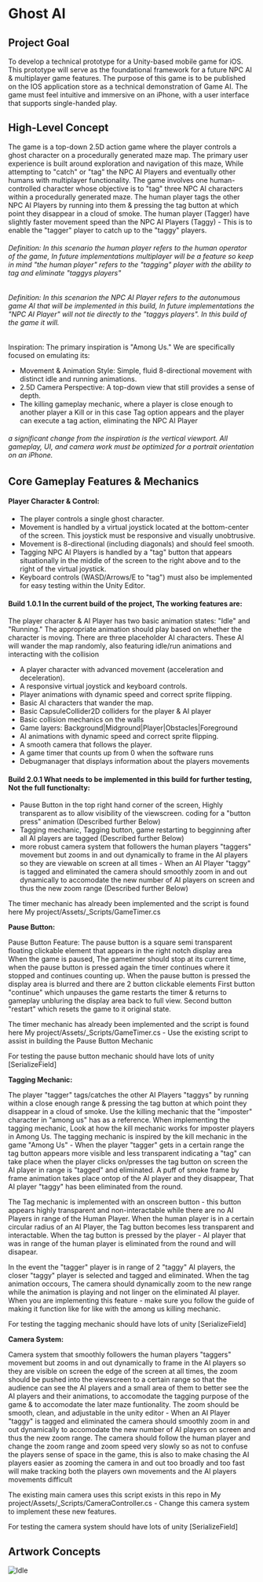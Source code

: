 # Ghost AI

## Project Goal

To develop a technical prototype for a Unity-based mobile game for iOS. This prototype will serve as the foundational framework for a future NPC AI & multiplayer game features. The purpose of this game is to be published on the IOS application store as a technical demonstration of Game AI. The game must feel intuitive and immersive on an iPhone, with a user interface that supports single-handed play.

## High-Level Concept

The game is a top-down 2.5D action game where the player controls a ghost character on a procedurally generated maze map. The primary user experience is built around exploration and navigation of this maze, While attempting to "catch" or "tag" the NPC AI Players and eventually other humans with multiplayer functionality. The game involves one human-controlled character whose objective is to "tag" three NPC AI characters within a procedurally generated maze. The human player tags the other NPC AI Players by running into them & pressing the tag button at which point they disappear in a cloud of smoke. The human player (Tagger) have slightly faster movement speed than the NPC AI Players (Taggy) - This is to enable the "tagger" player to catch up to the "taggy" players. 

###### Definition: In this scenario the human player refers to the human operator of the game, In future implementations multiplayer will be a feature so keep in mind "the human player" refers to the "tagging" player with the ability to tag and eliminate "taggys players"

###### Definition: In this scenarion the NPC AI Player refers to the autonumous game AI that will be implemented in this build, In future implementations the "NPC AI Player" will not tie directly to the "taggys players". In this build of the game it will.

Inspiration: The primary inspiration is "Among Us." We are specifically focused on emulating its:
- Movement & Animation Style: Simple, fluid 8-directional movement with distinct idle and running animations.
- 2.5D Camera Perspective: A top-down view that still provides a sense of depth.
- The killing gameplay mechanic, where a player is close enough to another player a Kill or in this case Tag option appears and the player can execute a tag action, eliminating the NPC AI Player
###### a significant change from the inspiration is the vertical viewport. All gameplay, UI, and camera work must be optimized for a portrait orientation on an iPhone.

## Core Gameplay Features & Mechanics
#### Player Character & Control:
- The player controls a single ghost character.
- Movement is handled by a virtual joystick located at the bottom-center of the screen. This joystick must be responsive and visually unobtrusive.
- Movement is 8-directional (including diagonals) and should feel smooth.
- Tagging NPC AI Players is handled by a "tag" button that appears situationally in the middle of the screen to the right above and to the right of the virtual joystick. 
- Keyboard controls (WASD/Arrows/E to "tag") must also be implemented for easy testing within the Unity Editor.

#### Build 1.0.1 In the current build of the project, The working features are:

The player character & AI Player has two basic animation states: "Idle" and "Running." The appropriate animation should play based on whether the character is moving. There are three placeholder AI characters. These AI will wander the map randomly, also featuring idle/run animations and interacting with the collision

- A player character with advanced movement (acceleration and deceleration).
- A responsive virtual joystick and keyboard controls.
- Player animations with dynamic speed and correct sprite flipping.
- Basic AI characters that wander the map.
- Basic CapsuleCollider2D colliders for the player & AI player
- Basic collision mechanics on the walls
- Game layers: Background|Midground|Player|Obstacles|Foreground 
- AI animations with dynamic speed and correct sprite flipping.
- A smooth camera that follows the player.
- A game timer that counts up from 0 when the software runs
- Debugmanager that displays information about the players movements 

#### Build 2.0.1 What needs to be implemented in this build for further testing, Not the full functionalty:


- Pause Button in the top right hand corner of the screen, Highly transparent as to allow visibility of the viewscreen. coding for a "button press" animation (Described further Below)
- Tagging mechanic, Tagging button, game restarting to begginning after all AI players are tagged (Described further Below)
- more robust camera system that followers the human players "taggers" movement but zooms in and out dynamically to frame in the AI players so they are viewable on screen at all times - When an AI Player "taggy" is tagged and eliminated the camera should smoothly zoom in and out dynamically to accomodate the new number of AI players on screen and thus the new zoom range (Described further Below)

The timer mechanic has already been implemented and the script is found here My project/Assets/_Scripts/GameTimer.cs

**Pause Button:**

Pause Button Feature: The pause button is a square semi transparent floating clickable element that appears in the right notch display area  
When the game is paused, The gametimer should stop at its current time, when the pause button is pressed again the timer continues where it stopped and continues counting up. When the pause button is pressed the display area is blurred and there are 2 button clickable elements 
First button "continue" which unpauses the game restarts the timer & returns to gameplay unbluring the display area back to full view.
Second button "restart" which resets the game to it original state.

The timer mechanic has already been implemented and the script is found here My project/Assets/_Scripts/GameTimer.cs - Use the existing script to assist in building the Pause Button Mechanic

For testing the pause button mechanic should have lots of unity [SerializeField] 

**Tagging Mechanic:**

The player "tagger" tags/catches the other AI Players "taggys" by running within a close enough range & pressing the tag button at which point they disappear in a cloud of smoke. Use the killing mechanic that the "imposter" character in "among us" has as a reference. When implementing the tagging mechanic, Look at how the kill mechanic works for imposter players in Among Us. The tagging mechanic is inspired by the kill mechanic in the game "Among Us" - When the player "tagger" gets in a certain range the tag button appears more visible and less transparent indicating a "tag" can take place when the player clicks on/presses the tag button on screen the AI player in range is "tagged" and eliminated. A puff of smoke frame by frame animation takes place ontop of the AI player and they disappear, That AI player "taggy" has been eliminated from the round. 

The Tag mechanic is implemented with an onscreen button - this button appears highly transparent and non-interactable while there are no AI Players in range of the Human Player. When the human player is in a certain circular radius of an AI Player, the Tag button becomes less transparent and interactable. When the tag button is pressed by the player - AI player that was in range of the human player is eliminated from the round and will disapear. 

In the event the "tagger" player is in range of 2 "taggy" AI players, the closer "taggy" player is selected and tagged and eliminated. When the tag animation occours, The camera should dynamically zoom to the new range while the animation is playing and not linger on the eliminated AI player. When you are implementing this feature - make sure you follow the guide of making it function like for like with the among us killing mechanic. 

For testing the tagging mechanic should have lots of unity [SerializeField] 

**Camera System:**

Camera system that smoothly followers the human players "taggers" movement but zooms in and out dynamically to frame in the AI players so they are visible on screen the edge of the screen at all times, the zoom should be pushed into the viewscreen to a certain range so that the audience can see the AI players and a small area of them to better see the AI players and their animations, to accomodate the tagging purpose of the game & to accomodate the later maze funtionality. The zoom should be smooth, clean, and adjustable in the unity editor - When an AI Player "taggy" is tagged and eliminated the camera should smoothly zoom in and out dynamically to accomodate the new number of AI players on screen and thus the new zoom range. The camera should follow the human player and change the zoom range and zoom speed very slowly so as not to confuse the players sense of space in the game, this is also to make chasing the AI players easier as zooming the camera in and out too broadly and too fast will make tracking both the players own movements and the AI players movements difficult

The existing main camera uses this script exists in this repo in My project/Assets/_Scripts/CameraController.cs - Change this camera system to implement these new features. 


For testing the camera system should have lots of unity [SerializeField]





## Artwork Concepts
![Idle](PrototypeAssets/GhostiOSIcons/Ghost.AI-iOS-ClearDark-1024x1024@2x.png)
